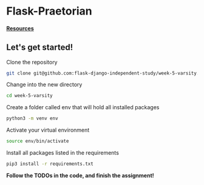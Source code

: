 # Flask-Praetorian

#### 

#### [Resources](https://github.com/flask-django-independent-study/varsity/blob/master/Resources/Week-5.md)

## Let's get started!

Clone the repository
```zsh
git clone git@github.com:flask-django-independent-study/week-5-varsity.git
```

Change into the new directory
```zsh
cd week-5-varsity
```

Create a folder called env that will hold all installed packages
```zsh
python3 -m venv env
```

Activate your virtual environment
```zsh
source env/bin/activate
```

Install all packages listed in the requirements
```zsh
pip3 install -r requirements.txt
```

**Follow the TODOs in the code, and finish the assignment!**
